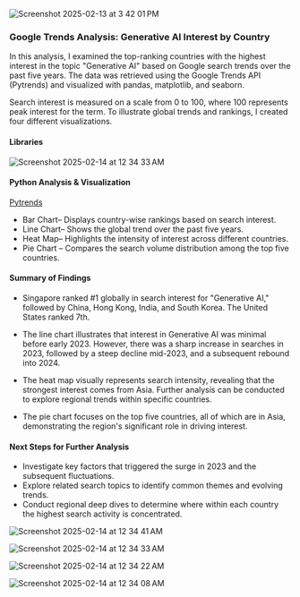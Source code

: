 
![Screenshot 2025-02-13 at 3 42 01 PM](https://github.com/user-attachments/assets/2f53f61e-673d-4ba6-9a1b-2e69f2e263cd)
 



### Google Trends Analysis: Generative AI Interest by Country

In this analysis, I examined the top-ranking countries with the highest interest in the topic "Generative AI" based on Google search trends over the past five years. The data was retrieved using the Google Trends API (Pytrends) and visualized with pandas, matplotlib, and seaborn.

Search interest is measured on a scale from 0 to 100, where 100 represents peak interest for the term. To illustrate global trends and rankings, I created four different visualizations.


#### Libraries
![Screenshot 2025-02-14 at 12 34 33 AM](https://github.com/user-attachments/assets/86614072-90b3-48f5-a8f2-7c39fa9157ed)

 

#### Python Analysis & Visualization

[Pytrends](google-search-analysis.ipynb)

- Bar Chart– Displays country-wise rankings based on search interest.
- Line Chart– Shows the global trend over the past five years.
- Heat Map– Highlights the intensity of interest across different countries.
- Pie Chart – Compares the search volume distribution among the top five countries.

  


#### Summary of Findings

- Singapore ranked #1 globally in search interest for "Generative AI," followed by China, Hong Kong, India, and South Korea. The United States ranked 7th.

- The line chart illustrates that interest in Generative AI was minimal before early 2023. However, there was a sharp increase in searches in 2023, followed by a steep decline mid-2023, and a subsequent rebound into 2024. 

- The heat map visually represents search intensity, revealing that the strongest interest comes from Asia. Further analysis can be conducted to explore regional trends within specific countries. 

- The pie chart focuses on the top five countries, all of which are in Asia, demonstrating the region's significant role in driving interest. 

#### Next Steps for Further Analysis
- Investigate key factors that triggered the surge in 2023 and the subsequent fluctuations.
- Explore related search topics to identify common themes and evolving trends.
- Conduct regional deep dives to determine where within each country the highest search activity is concentrated.
 
![Screenshot 2025-02-14 at 12 34 41 AM](https://github.com/user-attachments/assets/7c125e97-ac83-4ec1-ad01-11379af5ae3b)




![Screenshot 2025-02-14 at 12 34 33 AM](https://github.com/user-attachments/assets/9ab37052-b142-480c-9a96-700e52e32479)




![Screenshot 2025-02-14 at 12 34 22 AM](https://github.com/user-attachments/assets/fe2ebef0-f57c-4673-91cb-5afb6702d421)




 ![Screenshot 2025-02-14 at 12 34 08 AM](https://github.com/user-attachments/assets/ca0f2dd8-db04-46d1-a075-ebc6775618dd)
